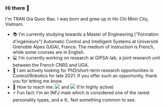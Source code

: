 ### Hi there 👋
I'm TRAN Gia Quoc Bao. I was born and grew up in Ho Chi Minh City, Vietnam.

- :books: I’m currently studying towards a Master of Engineering ("Formation d'ingénieurs") Automatic Control and Intelligent Systems at Université Grenoble Alpes (UGA), France. The medium of instruction is French, while some courses are in English.
- :computer: I’m currently working on research at GIPSA-lab, a joint research unit between the French CNRS and UGA.
- :mag_right: I am actively looking for PhD/short-term research opportunities in Control/Robotics for late 2021. If you offer such an opportunity, thank you for letting me know.
- :calling: How to reach me: [<img src="https://img.shields.io/badge/Gmail-D14836?style=for-the-badge&logo=gmail&logoColor=white" />](mailto:gia-quoc-bao.tran@grenoble-inp.org) and [<img src="https://img.shields.io/badge/LinkedIn-0077B5?style=for-the-badge&logo=linkedin&logoColor=white" />](https://www.linkedin.com/in/tran-gia-quoc-bao/) (I'm highly active)
- ⚡ Fun fact: I'm an INFJ male which is considered one of the rarest personality types, and a :scorpius:. Not something common to see.
